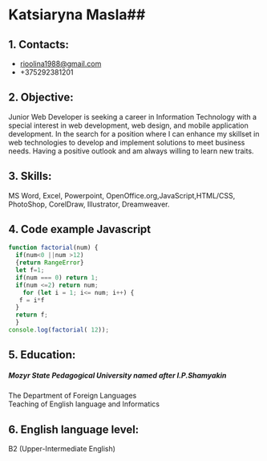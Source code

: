 # Katsiaryna Masla##

## 1. Contacts: 
* rioolina1988@gmail.com
* +375292381201   
## 2. Objective: 
Junior Web Developer is seeking a career in Information Technology with a special interest in web development, web design, and mobile application development. In the search for a position where I can enhance my skillset in web technologies to develop and implement solutions to meet business needs. Having a positive outlook and am always willing to learn new traits.     
## 3. Skills: 
MS Word, Excel, Powerpoint, OpenOffice.org,JavaScript,HTML/CSS, PhotoShop, CorelDraw, Illustrator, Dreamweaver.

## 4. Code example Javascript
```javascript 
function factorial(num) {         
  if(num<0 ||num >12)
  {return RangeError}
  let f=1;
  if(num === 0) return 1;
  if(num <=2) return num;
    for (let i = 1; i<= num; i++) {
   f = i*f
  }
  return f;
  }
console.log(factorial( 12));

```

 ## 5. Education:
##### Mozyr State Pedagogical University named after I.P.Shamyakin   
The Department of Foreign Languages   
Teaching of English language and Informatics
## 6. English language level: 
B2 (Upper-Intermediate English) 
